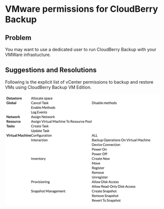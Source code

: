 # VMware permissions for CloudBerry Backup

## Problem <a id="problem"></a>

You may want to use a dedicated user to run CloudBerry Backup with your VMWare infrastucture.

## Suggestions and Resolutions <a id="suggestions-and-resolutions"></a>

Following is the explicit list of vCenter permissions to backup and restore VMs using CloudBerry Backup VM Edition.

![](../.gitbook/assets/image%20%2812%29.png)

